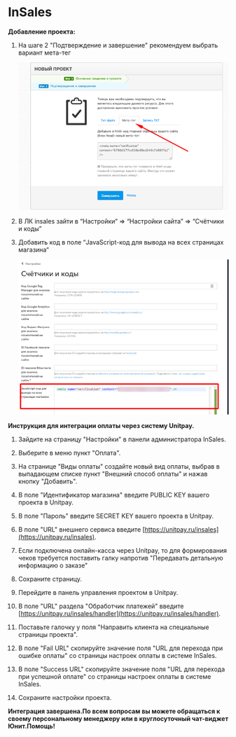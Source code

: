 # InSales

**Добавление проекта:**

1. На шаге 2 "Подтверждение и завершение" рекомендуем выбрать вариант мета-тег 

   ![](../../.gitbook/assets/image%20%2836%29.png)

2. В ЛК insales зайти в “Настройки“ =&gt; “Настройки сайта” =&gt; “Счётчики и коды” 
3. Добавить код в поле “JavaScript-код для вывода на всех страницах магазина“

   ![](../../.gitbook/assets/image%20%2837%29.png)

 

**Инструкция для интеграции оплаты через систему Unitpay.**

1. Зайдите на страницу "Настройки" в панели администратора InSales.

2. Выберите в меню пункт "Оплата".

3. На странице "Виды оплаты" создайте новый вид оплаты, выбрав в выпадающем списке пункт "Внешний способ оплаты" и нажав кнопку "Добавить".

4. В поле "Идентификатор магазина" введите PUBLIC KEY вашего проекта в Unitpay.

5. В поле "Пароль" введите SECRET KEY вашего проекта в Unitpay.

6. В поле "URL" внешнего сервиса введите [https://unitpay.ru/insales](https://unitpay.ru/insales).

7. Если подключена онлайн-касса через Unitpay, то для формирования чеков требуется поставить галку напротив "Передавать детальную информацию о заказе"

8. Сохраните страницу.

9. Перейдите в панель управления проектом в Unitpay.

10. В поле "URL" раздела "Обработчик платежей" введите [https://unitpay.ru/insales/handler](https://unitpay.ru/insales/handler).

11. Поставьте галочку у поля "Направить клиента на специальные страницы проекта".

12. В поле "Fail URL" скопируйте значение поля "URL для перехода при ошибке оплаты" со страницы настроек оплаты в системе InSales.

13. В поле "Success URL" скопируйте значение поля "URL для перехода при успешной оплате" со страницы настроек оплаты в системе InSales.

14. Сохраните настройки проекта.

**Интеграция завершена.По всем вопросам вы можете обращаться к своему персональному менеджеру или в круглосуточный чат-виджет Юнит.Помощь!**

